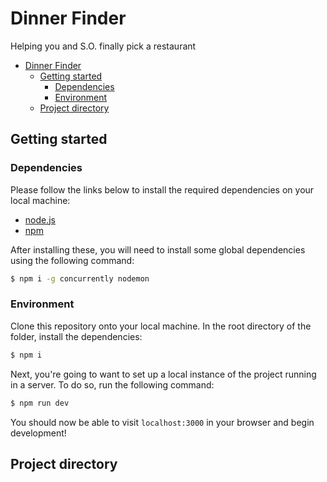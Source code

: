 # Dinner Finder

Helping you and S.O. finally pick a restaurant

- [Dinner Finder](#dinner-finder)
  - [Getting started](#getting-started)
    - [Dependencies](#dependencies)
    - [Environment](#environment)
  - [Project directory](#project-directory)

## Getting started

### Dependencies
Please follow the links below to install the required dependencies on your local machine:

- [node.js](https://nodejs.org/en/download/)
- [npm](https://www.npmjs.com/get-npm)

After installing these, you will need to install some global dependencies using the following command:

```bash
$ npm i -g concurrently nodemon
```

### Environment
Clone this repository onto your local machine. In the root directory of the folder, install the dependencies:

```bash
$ npm i
```

Next, you're going to want to set up a local instance of the project running in a server. To do so, run the following command:

```bash
$ npm run dev
```

You should now be able to visit `localhost:3000` in your browser and begin development!

## Project directory
